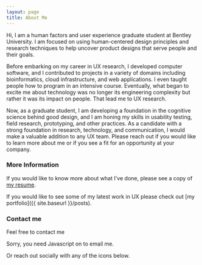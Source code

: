```yaml
---
layout: page
title: About Me
---
```


Hi, I am a human factors and user experience graduate student at Bentley University. I am focused on using human-centered design principles and research techniques to help uncover product designs that serve people and their goals.
 
Before embarking on my career in UX research, I developed computer software, and I contributed to projects in a variety of domains including bioinformatics, cloud infrastructure, and web applications. I even taught people how to program in an intensive course. Eventually, what began to excite me about technology was no longer its engineering complexity but rather it was its impact on people. That lead me to UX research.

Now, as a graduate student, I am developing a foundation in the cognitive science behind good design, and I am honing my skills in usability testing, field research, prototyping, and other practices. As a candidate with a strong foundation in research, technology, and communication, I would make a valuable addition to any UX team. Please reach out if you would like to learn more about me or if you see a fit for an opportunity at your company.

### More Information

If you would like to know more about what I've done, please see a
copy of [my resume](https://www.dropbox.com/s/th56qblfckowwnu/Harish-Tella-resume.pdf?dl=0).

If you would like to see some of my latest work in UX please check
out [my portfolio]({{ site.baseurl }}/posts).


### Contact me

Feel free to contact me 
<script type="text/javascript" language="javascript">
<!--
// Email obfuscator script 2.1 by Tim Williams, University of Arizona
// Random encryption key feature coded by Andrew Moulden
// This code is freeware provided these four comment lines remain intact
// A wizard to generate this code is at http://www.jottings.com/obfuscator/
{ coded = "8jSkU8PaNN.j@otjkN.nVt"
  key = "EmjTLCg1bIBMiNqKsSc6evYthdRJozGFf3k2uOUAnQa9DP8Xy5VpWl4Z7rxwH0"
  shift=coded.length
  link=""
  for (i=0; i<coded.length; i++) {
    if (key.indexOf(coded.charAt(i))==-1) {
      ltr = coded.charAt(i)
      link += (ltr)
    }
    else {     
      ltr = (key.indexOf(coded.charAt(i))-shift+key.length) % key.length
      link += (key.charAt(ltr))
    }
  }
document.write("<a href='mailto:"+link+"'>via email </a>")
}
//-->
</script><noscript>Sorry, you need Javascript on to email me.</noscript>

Or reach out socially with any of the icons below.
